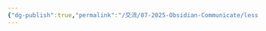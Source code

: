 ```yaml
---
{"dg-publish":true,"permalink":"/交流/07-2025-Obsidian-Communicate/lesson-02-材料/hw-obsidian-lesson-2/","title":"第二堂課作業-01","tags":["🪨自籌Obsidian工作坊","🎯學習歷程檔案"],"noteIcon":"3","created":"2025-06-17T22:54:37.974+08:00","updated":"2025-06-18T14:32:29.235+08:00"}
---
```


